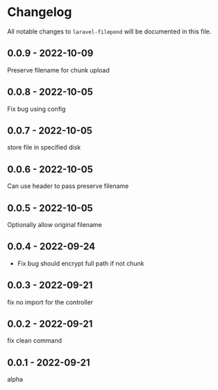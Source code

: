 # Changelog

All notable changes to `laravel-filepond` will be documented in this file.

## 0.0.9 - 2022-10-09

Preserve filename for chunk upload

## 0.0.8 - 2022-10-05

Fix bug using config

## 0.0.7 - 2022-10-05

store file in specified disk

## 0.0.6 - 2022-10-05

Can use header to pass preserve filename

## 0.0.5 - 2022-10-05

Optionally allow original filename

## 0.0.4 - 2022-09-24

- Fix bug should encrypt full path if not chunk

## 0.0.3 - 2022-09-21

fix no import for the controller

## 0.0.2 - 2022-09-21

fix clean command

## 0.0.1 - 2022-09-21

alpha
